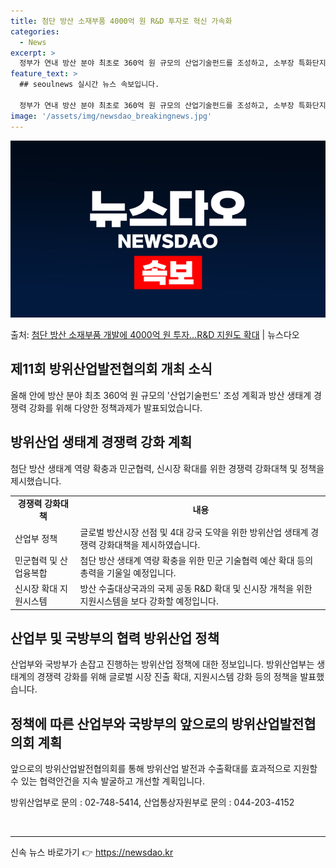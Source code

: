 ```yaml
---
title: 첨단 방산 소재부품 4000억 원 R&D 투자로 혁신 가속화
categories:
  - News
excerpt: >
  정부가 연내 방산 분야 최초로 360억 원 규모의 산업기술펀드를 조성하고, 소부장 특화단지에 방산 분야를 추…
feature_text: >
  ## seoulnews 실시간 뉴스 속보입니다.

  정부가 연내 방산 분야 최초로 360억 원 규모의 산업기술펀드를 조성하고, 소부장 특화단지에 방산 분야를 추…
image: '/assets/img/newsdao_breakingnews.jpg'
---
```


![뉴스다오 속보](/assets/img/newsdao_breakingnews.jpg)

<p>출처: <a href="https://newsdao.kr/3611" rel="dofollow">첨단 방산 소재부품 개발에 4000억 원 투자…R&D 지원도 확대</a> | 뉴스다오</p>

<h2 data-ke-size="size26">제11회 방위산업발전협의회 개최 소식</h2>
<p data-ke-size="size16">올해 안에 방산 분야 최초 360억 원 규모의 '산업기술펀드' 조성 계획과 방산 생태계 경쟁력 강화를 위해 다양한 정책과제가 발표되었습니다.</p>

<h2 data-ke-size="size26">방위산업 생태계 경쟁력 강화 계획</h2>
<p data-ke-size="size16">첨단 방산 생태계 역량 확충과 민군협력, 신시장 확대를 위한 경쟁력 강화대책 및 정책을 제시했습니다.</p>

<table>
    <tr>
        <td style="text-align: center; height: 17px;"><b>경쟁력 강화대책</b></td>
        <td style="text-align: center; height: 17px;"><b>내용</b></td>
    </tr>
    <tr>
        <td style="text-align: left;">산업부 정책</td>
        <td style="text-align: left;">글로벌 방산시장 선점 및 4대 강국 도약을 위한 방위산업 생태계 경쟁력 강화대책을 제시하였습니다.</td>
    </tr>
    <tr>
        <td style="text-align: left;">민군협력 및 산업융복합</td>
        <td style="text-align: left;">첨단 방산 생태계 역량 확충을 위한 민군 기술협력 예산 확대 등의 총력을 기울일 예정입니다.</td>
    </tr>
    <tr>
        <td style="text-align: left;">신시장 확대 지원시스템</td>
        <td style="text-align: left;">방산 수출대상국과의 국제 공동 R&D 확대 및 신시장 개척을 위한 지원시스템을 보다 강화할 예정입니다.</td>
    </tr>
</table>

<h2 data-ke-size="size26">산업부 및 국방부의 협력 방위산업 정책</h2>
<p data-ke-size="size16">산업부와 국방부가 손잡고 진행하는 방위산업 정책에 대한 정보입니다. 방위산업부는 생태계의 경쟁력 강화를 위해 글로벌 시장 진출 확대, 지원시스템 강화 등의 정책을 발표했습니다.</p>

<h2 data-ke-size="size26">정책에 따른 산업부와 국방부의 앞으로의 방위산업발전협의회 계획</h2>
<p data-ke-size="size16">앞으로의 방위산업발전협의회를 통해 방위산업 발전과 수출확대를 효과적으로 지원할 수 있는 협력안건을 지속 발굴하고 개선할 계획입니다.</p>

<p data-ke-size="size16">방위산업부로 문의 : 02-748-5414, 산업통상자원부로 문의 : 044-203-4152</p>
<p data-ke-size="size16">&nbsp;</p>
<hr> 

신속 뉴스 바로가기 👉 <a href="https://newsdao.kr" rel="dofollow">https://newsdao.kr</a>


